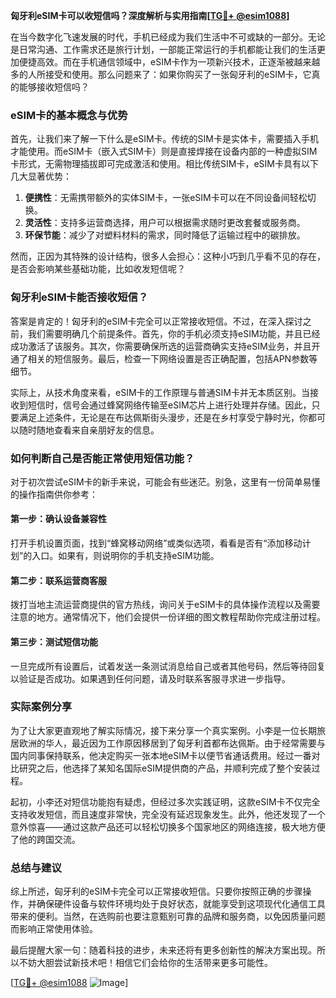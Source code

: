 **匈牙利eSIM卡可以收短信吗？深度解析与实用指南[[TG💪+ @esim1088](https://t.me/s/esim1088)]**

在当今数字化飞速发展的时代，手机已经成为我们生活中不可或缺的一部分。无论是日常沟通、工作需求还是旅行计划，一部能正常运行的手机都能让我们的生活更加便捷高效。而在手机通信领域中，eSIM卡作为一项新兴技术，正逐渐被越来越多的人所接受和使用。那么问题来了：如果你购买了一张匈牙利的eSIM卡，它真的能够接收短信吗？

### eSIM卡的基本概念与优势

首先，让我们来了解一下什么是eSIM卡。传统的SIM卡是实体卡，需要插入手机才能使用。而eSIM卡（嵌入式SIM卡）则是直接焊接在设备内部的一种虚拟SIM卡形式，无需物理插拔即可完成激活和使用。相比传统SIM卡，eSIM卡具有以下几大显著优势：

1. **便携性**：无需携带额外的实体SIM卡，一张eSIM卡可以在不同设备间轻松切换。
2. **灵活性**：支持多运营商选择，用户可以根据需求随时更改套餐或服务商。
3. **环保节能**：减少了对塑料材料的需求，同时降低了运输过程中的碳排放。

然而，正因为其特殊的设计结构，很多人会担心：这种小巧到几乎看不见的存在，是否会影响某些基础功能，比如收发短信呢？

### 匈牙利eSIM卡能否接收短信？

答案是肯定的！匈牙利的eSIM卡完全可以正常接收短信。不过，在深入探讨之前，我们需要明确几个前提条件。首先，你的手机必须支持eSIM功能，并且已经成功激活了该服务。其次，你需要确保所选的运营商确实支持eSIM业务，并且开通了相关的短信服务。最后，检查一下网络设置是否正确配置，包括APN参数等细节。

实际上，从技术角度来看，eSIM卡的工作原理与普通SIM卡并无本质区别。当接收到短信时，信号会通过蜂窝网络传输至eSIM芯片上进行处理并存储。因此，只要满足上述条件，无论是在布达佩斯街头漫步，还是在乡村享受宁静时光，你都可以随时随地查看来自亲朋好友的信息。

### 如何判断自己是否能正常使用短信功能？

对于初次尝试eSIM卡的新手来说，可能会有些迷茫。别急，这里有一份简单易懂的操作指南供你参考：

#### 第一步：确认设备兼容性
打开手机设置页面，找到“蜂窝移动网络”或类似选项，看看是否有“添加移动计划”的入口。如果有，则说明你的手机支持eSIM功能。

#### 第二步：联系运营商客服
拨打当地主流运营商提供的官方热线，询问关于eSIM卡的具体操作流程以及需要注意的地方。通常情况下，他们会提供一份详细的图文教程帮助你完成注册过程。

#### 第三步：测试短信功能
一旦完成所有设置后，试着发送一条测试消息给自己或者其他号码，然后等待回复以验证是否成功。如果遇到任何问题，请及时联系客服寻求进一步指导。

### 实际案例分享

为了让大家更直观地了解实际情况，接下来分享一个真实案例。小李是一位长期旅居欧洲的华人，最近因为工作原因移居到了匈牙利首都布达佩斯。由于经常需要与国内同事保持联系，他决定购买一张本地eSIM卡以便节省通话费用。经过一番对比研究之后，他选择了某知名国际eSIM提供商的产品，并顺利完成了整个安装过程。

起初，小李还对短信功能抱有疑虑，但经过多次实践证明，这款eSIM卡不仅完全支持收发短信，而且速度非常快，完全没有延迟现象发生。此外，他还发现了一个意外惊喜——通过这款产品还可以轻松切换多个国家地区的网络连接，极大地方便了他的跨国交流。

### 总结与建议

综上所述，匈牙利的eSIM卡完全可以正常接收短信。只要你按照正确的步骤操作，并确保硬件设备与软件环境均处于良好状态，就能享受到这项现代化通信工具带来的便利。当然，在选购前也要注意甄别可靠的品牌和服务商，以免因质量问题而影响正常使用体验。

最后提醒大家一句：随着科技的进步，未来还将有更多创新性的解决方案出现。所以不妨大胆尝试新技术吧！相信它们会给你的生活带来更多可能性。

[[TG💪+ @esim1088](https://t.me/s/esim1088) ![Image](https://i.postimg.cc/4NQfJmqS/Snipaste-2025-05-13-00-14-12.png)]